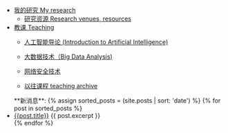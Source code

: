 * [我的研究 My research](/research)
  * [研究资源 Research venues, resources](/research/venues.html)
* [教课 Teaching](/teaching)
  * [人工智能导论 (Introduction to Artificial Intelligence)](/teaching/AI)
  * [大数据技术（Big Data Analysis)](/teaching/big-data)
  * [网络安全技术](/teaching/network-security)

  * [以往课程 teaching archive](/teaching)


<ul>
**新消息**:
  {% assign sorted_posts = (site.posts | sort: 'date') %}
  {% for post in sorted_posts %}
  <li>
    <a href="{{ post.url }}">{{post.title}}</a>
    {{ post.excerpt }}
  </li>
  {% endfor %}
</ul>


